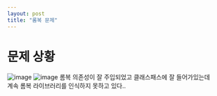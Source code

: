 ```yaml
---
layout: post
title: "롬복 문제"
---
```


# 문제 상황
![image](https://user-images.githubusercontent.com/86642180/180141292-19445d3c-5668-402e-84ea-f1093dc0da07.png)
![image](https://user-images.githubusercontent.com/86642180/180141437-bc0f8f41-db26-438c-88be-4669d2a2d43a.png)
롬복 의존성이 잘 주입되었고 클래스패스에 잘 들어가있는데  
계속 롬복 라이브러리를 인식하지 못하고 있다..  

<br>

